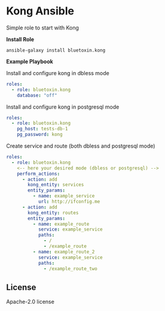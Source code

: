 Kong Ansible
=========
Simple role to start with Kong

__Install Role__
```
ansible-galaxy install bluetoxin.kong
```

__Example Playbook__  

Install and configure kong in dbless mode  
```yaml
roles:
  - role: bluetoxin.kong
    database: "off"
```
Install and configure kong in postgresql mode
```yaml
roles:
  - role: bluetoxin.kong
    pg_host: tests-db-1
    pg_password: kong
```
Create service and route (both dbless and postgresql mode)
```yaml
roles:
  - role: bluetoxin.kong
    <-- here your desired mode (dbless or postgresql) -->
    perform_actions:
      - action: add
        kong_entity: services
        entity_params:
          - name: example_service
            url: http://ifconfig.me
      - action: add
        kong_entity: routes
        entity_params:
          - name: example_route
            service: example_service
            paths:
              - /
              - /example_route
          - name: example_route_2
            service: example_service
            paths:
              - /example_route_two
```

License
-------

Apache-2.0 license

